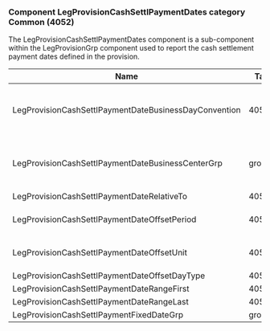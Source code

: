 ### Component LegProvisionCashSettlPaymentDates category Common (4052)

The LegProvisionCashSettlPaymentDates component is a sub-component within the LegProvisionGrp component used to report the cash settlement payment dates defined in the provision.

| Name                                                  | Tag   | Req'd | Documentation                                                                                                                               |
|-------------------------------------------------------|-------|----------|-------------------------------------------------------------------------------------------------------------------------------|
| LegProvisionCashSettlPaymentDateBusinessDayConvention | 40516 |       | When specified, this overrides the business day convention defined in the LegDateAdjustment component in InstrumentLeg. The specified value would be specific to this instance of the leg provision cash settlement payment dates. |
| LegProvisionCashSettlPaymentDateBusinessCenterGrp     | group |       | When specified, this overrides the business centers defined in the LegDateAdjustment component in InstrumentLeg. The specified values would be specific to this instance of the leg provision cash settlement payment dates.       |
| LegProvisionCashSettlPaymentDateRelativeTo            | 40518 |       |                                                                                                                                |
| LegProvisionCashSettlPaymentDateOffsetPeriod          | 40519 |       | Conditionally required when LegProvisionCashSettlPaymentDateOffsetUnit(40520) is specified.                                                                                                                               |
| LegProvisionCashSettlPaymentDateOffsetUnit            | 40520 |       | Conditionally required when LegProvisionCashSettlPaymentDateOffsetPeriod(40519) is specified.                                                                                                                               |
| LegProvisionCashSettlPaymentDateOffsetDayType         | 40521 |       |                                                                                                                                |
| LegProvisionCashSettlPaymentDateRangeFirst            | 40522 |       |                                                                                                                                |
| LegProvisionCashSettlPaymentDateRangeLast             | 40523 |       |                                                                                                                                |
| LegProvisionCashSettlPaymentFixedDateGrp              | group |       |                                                                                                                                |

